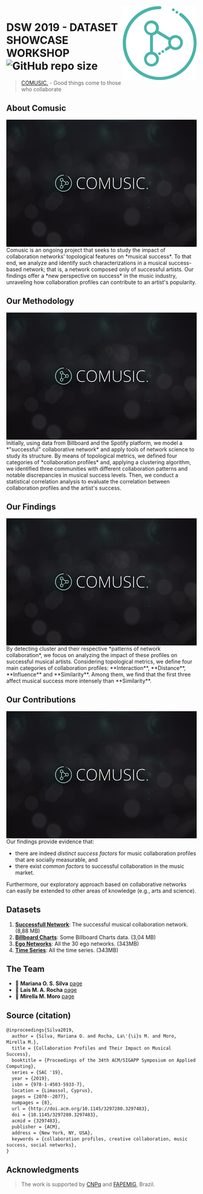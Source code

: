 <img src="icon.png" align="right" />

# DSW 2019 - DATASET SHOWCASE WORKSHOP ![GitHub repo size](https://img.shields.io/github/repo-size/marianaossilva/Comusic..svg?color=d43f3a)

[Comusic.]: https://marianaossilva.github.io/Comusic.

> [COMUSIC.][Comusic.] - Good things come to those who collaborate

## About Comusic

<img src="docs/img/comusic.jpg" align="left" />
Comusic is an ongoing project that seeks to study the impact of collaboration networks' topological features on *musical success*. To that end, we analyze and identify such characterizations in a musical success-based network; that is, a network composed only of successful artists. Our findings offer a *new perspective on success* in the music industry, unraveling how collaboration profiles can contribute to an artist's popularity.

## Our Methodology

<img src="docs/img/comusic.jpg" align="left" />
Initially, using data from Billboard and the Spotify platform, we model a *"successful" collaborative network* and apply tools of network science to study its structure. By means of topological metrics, we defined four categories of *collaboration profiles* and, applying a clustering algorithm, we identified three communities with different collaboration patterns and notable discrepancies in musical success levels. Then, we conduct a statistical correlation analysis to evaluate the correlation between collaboration profiles and the artist's success.

## Our Findings

<img src="docs/img/comusic.jpg" align="left" />
By detecting cluster and their respective *patterns of network collaboration*, we focus on analyzing the impact of these profiles on successful musical artists. Considering topological metrics, we define four main categories of collaboration profiles: **Interaction**, **Distance**, **Influence** and **Similarity**. Among them, we find that the first three affect musical success more intensely than **Similarity**.

## Our Contributions

<img src="docs/img/comusic.jpg" align="left" />
Our findings provide evidence that: 

* there are indeed *distinct success factors* for music collaboration profiles that are socially measurable, and 
* there exist *common factors* to successful collaboration in the music market. 

Furthermore, our exploratory approach based on collaborative networks can easily be extended to other areas of knowledge (e.g., arts and science).

## Datasets

1. **[Successfull Network]**: The successful musical collaboration network. (8,88 MB) 
2. **[Billboard Charts]**: Some Billboard Charts data. (3,04 MB) 
3. **[Ego Networks]**: All the 30 ego networks. (343MB) 
4. **[Time Series]**: All the time series. (343MB) 

[Successfull Network]: https://github.com/marianaossilva/Comusic./blob/master/docs/download/netwwork.zip
[Billboard Charts]: https://github.com/marianaossilva/DSW2019/blob/master/docs/download/billboard.zip
[Ego Networks]: https://github.com/marianaossilva/DSW2019/blob/master/docs/download/egonetworks.zip
[Time Series]: https://github.com/marianaossilva/DSW2019/blob/master/docs/download/timeseries.zip

## The Team

* :woman: **Mariana O. S. Silva** [page][page1]
* :woman: **Laís M. A. Rocha** [page][page2]
* :woman: **Mirella M. Moro** [page][page3]

[page1]: http://homepages.dcc.ufmg.br/~mariana.santos/
[page2]: http://homepages.dcc.ufmg.br/~laismota/
[page3]: http://homepages.dcc.ufmg.br/~mirella/

## Source (citation)

  ```
  @inproceedings{Silva2019,
    author = {Silva, Mariana O. and Rocha, La\'{\i}s M. and Moro, Mirella M.},
    title = {Collaboration Profiles and Their Impact on Musical Success},
    booktitle = {Proceedings of the 34th ACM/SIGAPP Symposium on Applied Computing},
    series = {SAC '19},
    year = {2019},
    isbn = {978-1-4503-5933-7},
    location = {Limassol, Cyprus},
    pages = {2070--2077},
    numpages = {8},
    url = {http://doi.acm.org/10.1145/3297280.3297483},
    doi = {10.1145/3297280.3297483},
    acmid = {3297483},
    publisher = {ACM},
    address = {New York, NY, USA},
    keywords = {collaboration profiles, creative collaboration, music success, social networks},
  }
  ```

## Acknowledgments

> The work is supported by [CNPq] and [FAPEMIG], Brazil.

[FAPEMIG]: https://fapemig.br/pt/
[CNPq]: http://www.cnpq.br/